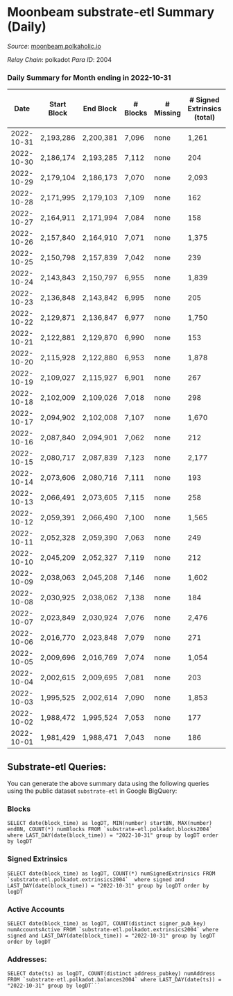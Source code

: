 # Moonbeam substrate-etl Summary (Daily)

_Source_: [moonbeam.polkaholic.io](https://moonbeam.polkaholic.io)

*Relay Chain*: polkadot
*Para ID*: 2004



### Daily Summary for Month ending in 2022-10-31


| Date | Start Block | End Block | # Blocks | # Missing | # Signed Extrinsics (total) | # Active Accounts | # Addresses with Balances | # Events | # Transfers | # XCM Transfers In | # XCM Transfers Out |
| ---- | ----------- | --------- | -------- | --------- | --------------------------- | ----------------- | ------------------------- | -------- | ----------- | ------------------ | ------------------- |
| 2022-10-31 | 2,193,286 | 2,200,381 | 7,096 | none  | 1,261 | 131 | 890,652 | 720,899 | 16,584 ($5,688,016) | 121 ($405,447) | 104 ($1,613,658) |
| 2022-10-30 | 2,186,174 | 2,193,285 | 7,112 | none  | 204 | 115 |  | 806,777 | 20,682 ($7,442,657) | 133 ($1,205,778) | 96 ($525,118) |
| 2022-10-29 | 2,179,104 | 2,186,173 | 7,070 | none  | 2,093 | 109 | 862,204 | 868,588 | 30,037 ($3,845,594) | 180 ($685,306) | 134 ($712,238) |
| 2022-10-28 | 2,171,995 | 2,179,103 | 7,109 | none  | 162 | 97 | 845,096 | 650,207 | 20,097 ($7,948,825) | 179 ($2,262,327) | 119 ($550,963) |
| 2022-10-27 | 2,164,911 | 2,171,994 | 7,084 | none  | 158 | 100 | 832,164 | 590,168 | 12,859 ($4,587,895) | 119 ($703,791) | 96 ($243,180) |
| 2022-10-26 | 2,157,840 | 2,164,910 | 7,071 | none  | 1,375 | 110 | 814,326 | 676,395 | 20,544 ($10,202,832) | 180 ($2,043,342) | 137 ($568,772) |
| 2022-10-25 | 2,150,798 | 2,157,839 | 7,042 | none  | 239 | 123 |  | 725,758 | 17,850 ($6,730,441) | 180 ($402,903) | 149 ($515,935) |
| 2022-10-24 | 2,143,843 | 2,150,797 | 6,955 | none  | 1,839 | 95 |  | 910,706 | 29,777 ($4,158,802) | 124 ($243,532) | 118 ($348,656) |
| 2022-10-23 | 2,136,848 | 2,143,842 | 6,995 | none  | 205 | 116 |  | 732,436 | 17,948 ($10,030,790) | 112 ($180,815) | 102 ($897,929) |
| 2022-10-22 | 2,129,871 | 2,136,847 | 6,977 | none  | 1,750 | 110 |  | 735,443 | 16,074 ($6,531,469) | 117 ($271,726) | 92 ($263,858) |
| 2022-10-21 | 2,122,881 | 2,129,870 | 6,990 | none  | 153 | 92 |  | 799,366 | 17,235 ($6,010,889) | 204 ($306,498) | 170 ($394,081) |
| 2022-10-20 | 2,115,928 | 2,122,880 | 6,953 | none  | 1,878 | 107 |  | 1,082,922 | 24,923 ($7,118,987) | 188 ($268,979) | 155 ($260,507) |
| 2022-10-19 | 2,109,027 | 2,115,927 | 6,901 | none  | 267 | 119 |  | 1,623,885 | 44,249 ($10,286,501) | 151 ($240,461) | 123 ($403,147) |
| 2022-10-18 | 2,102,009 | 2,109,026 | 7,018 | none  | 298 | 132 | 483,843 | 1,505,313 | 70,473 ($14,651,327) | 172 ($448,615) | 125 ($270,784) |
| 2022-10-17 | 2,094,902 | 2,102,008 | 7,107 | none  | 1,670 | 122 |  | 582,443 | 13,587 ($7,286,666) | 192 ($138,330) | 141 ($285,337) |
| 2022-10-16 | 2,087,840 | 2,094,901 | 7,062 | none  | 212 | 121 | 308,721 | 736,726 | 16,530 ($13,383,193) | 159 ($351,238) | 138 ($436,888) |
| 2022-10-15 | 2,080,717 | 2,087,839 | 7,123 | none  | 2,177 | 108 | 308,450 | 555,693 | 13,853 ($5,802,457) | 142 ($264,683) | 126 ($327,357) |
| 2022-10-14 | 2,073,606 | 2,080,716 | 7,111 | none  | 193 | 112 | 306,197 | 518,070 | 10,846 ($8,422,280) | 202 ($352,563) | 197 ($617,291) |
| 2022-10-13 | 2,066,491 | 2,073,605 | 7,115 | none  | 258 | 131 | 305,994 | 681,944 | 13,852 ($12,597,168) | 198 ($844,318) | 209 ($428,945) |
| 2022-10-12 | 2,059,391 | 2,066,490 | 7,100 | none  | 1,565 | 97 | 305,651 | 573,050 | 12,312 ($15,462,432) | 176 ($1,146,111) | 187 ($676,078) |
| 2022-10-11 | 2,052,328 | 2,059,390 | 7,063 | none  | 249 | 114 |  | 623,523 | 12,472 ($22,037,718) | 176 ($332,852) | 341 ($210,825) |
| 2022-10-10 | 2,045,209 | 2,052,327 | 7,119 | none  | 212 | 105 |  | 627,399 | 11,644 ($6,066,819) | 173 ($131,972) | 422 ($215,450) |
| 2022-10-09 | 2,038,063 | 2,045,208 | 7,146 | none  | 1,602 | 112 | 304,800 | 490,569 | 11,402 ($3,622,519) | 123 ($278,140) | 97 ($245,264) |
| 2022-10-08 | 2,030,925 | 2,038,062 | 7,138 | none  | 184 | 110 | 304,469 | 498,701 | 9,314 ($2,323,707) | 112 ($1,004,239) | 110 ($421,897) |
| 2022-10-07 | 2,023,849 | 2,030,924 | 7,076 | none  | 2,476 | 123 | 304,208 | 548,671 | 10,967 ($3,444,138) | 122 ($256,194) | 104 ($520,909) |
| 2022-10-06 | 2,016,770 | 2,023,848 | 7,079 | none  | 271 | 145 | 303,858 | 613,545 | 13,173 ($15,249,624) | 222 ($351,407) | 188 ($738,648) |
| 2022-10-05 | 2,009,696 | 2,016,769 | 7,074 | none  | 1,054 | 116 | 303,340 | 491,966 | 10,494 ($3,392,657) | 142 ($429,472) | 150 ($235,967) |
| 2022-10-04 | 2,002,615 | 2,009,695 | 7,081 | none  | 203 | 100 | 303,063 | 532,311 | 9,825 ($3,437,937) | 130 ($360,340) | 150 ($259,577) |
| 2022-10-03 | 1,995,525 | 2,002,614 | 7,090 | none  | 1,853 | 112 |  | 551,756 | 11,808 ($2,798,182) | 145 ($74,681.92) | 131 ($129,887) |
| 2022-10-02 | 1,988,472 | 1,995,524 | 7,053 | none  | 177 | 101 |  | 517,640 | 11,268 ($3,535,943) | 151 ($534,476) | 96 ($450,940) |
| 2022-10-01 | 1,981,429 | 1,988,471 | 7,043 | none  | 186 | 106 |  | 549,597 | 12,709 ($3,149,835) | 129 ($297,483) | 112 ($216,047) |

## Substrate-etl Queries:
You can generate the above summary data using the following queries using the public dataset `substrate-etl` in Google BigQuery:


### Blocks
```
SELECT date(block_time) as logDT, MIN(number) startBN, MAX(number) endBN, COUNT(*) numBlocks FROM `substrate-etl.polkadot.blocks2004`  where LAST_DAY(date(block_time)) = "2022-10-31" group by logDT order by logDT
```


### Signed Extrinsics
```
SELECT date(block_time) as logDT, COUNT(*) numSignedExtrinsics FROM `substrate-etl.polkadot.extrinsics2004`  where signed and LAST_DAY(date(block_time)) = "2022-10-31" group by logDT order by logDT
```


### Active Accounts
```
SELECT date(block_time) as logDT, COUNT(distinct signer_pub_key) numAccountsActive FROM `substrate-etl.polkadot.extrinsics2004` where signed and LAST_DAY(date(block_time)) = "2022-10-31" group by logDT order by logDT
```


### Addresses:
```
SELECT date(ts) as logDT, COUNT(distinct address_pubkey) numAddress FROM `substrate-etl.polkadot.balances2004` where LAST_DAY(date(ts)) = "2022-10-31" group by logDT```

